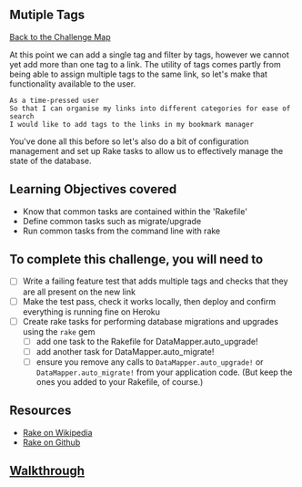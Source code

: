 ## Mutiple Tags

[Back to the Challenge Map](00_challenge_map.md)

At this point we can add a single tag and filter by tags, however we cannot yet add more than one tag to a link.  The utility of tags comes partly from being able to assign multiple tags to the same link, so let's make that functionality available to the user.

```
As a time-pressed user
So that I can organise my links into different categories for ease of search
I would like to add tags to the links in my bookmark manager
```

You've done all this before so let's also do a bit of configuration management and set up Rake tasks to allow us to effectively manage the state of the database.

## Learning Objectives covered

* Know that common tasks are contained within the 'Rakefile'
* Define common tasks such as migrate/upgrade
* Run common tasks from the command line with rake

## To complete this challenge, you will need to

- [ ] Write a failing feature test that adds multiple tags and checks that they are all present on the new link
- [ ] Make the test pass, check it works locally, then deploy and confirm everything is running fine on Heroku
- [ ] Create rake tasks for performing database migrations and upgrades using the `rake` gem
  - [ ] add one task to the Rakefile for DataMapper.auto_upgrade!
  - [ ] add another task for DataMapper.auto_migrate!
  - [ ] ensure you remove any calls to `DataMapper.auto_upgrade!` or `DataMapper.auto_migrate!` from your application code.  (But keep the ones you added to your Rakefile, of course.)

## Resources

* [Rake on Wikipedia](https://en.wikipedia.org/wiki/Rake_(software))
* [Rake on Github](https://github.com/ruby/rake)

## [Walkthrough](walkthroughs/17.md)
